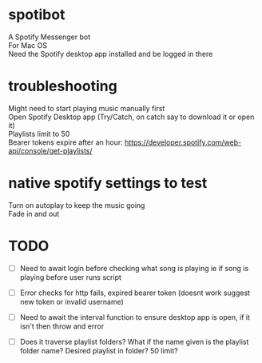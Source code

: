 # spotibot
A Spotify Messenger bot <br>
For Mac OS <br>
Need the Spotify desktop app installed and be logged in there
# troubleshooting
Might need to start playing music manually first <br>
Open Spotify Desktop app (Try/Catch, on catch say to download it or open it)<br>
Playlists limit to 50 <br>
Bearer tokens expire after an hour: https://developer.spotify.com/web-api/console/get-playlists/
# native spotify settings to test
Turn on autoplay to keep the music going <br>
Fade in and out
# TODO
- [ ] Need to await login before checking what song is playing ie if song is playing before user runs script
- [ ] Error checks for http fails, expired bearer token (doesnt work suggest new token or invalid username)
- [ ] Need to await the interval function to ensure desktop app is open, if it isn't then throw and error
- [ ] Does it traverse playlist folders? What if the name given is the playlist folder name? Desired playlist in folder? 50 limit?

